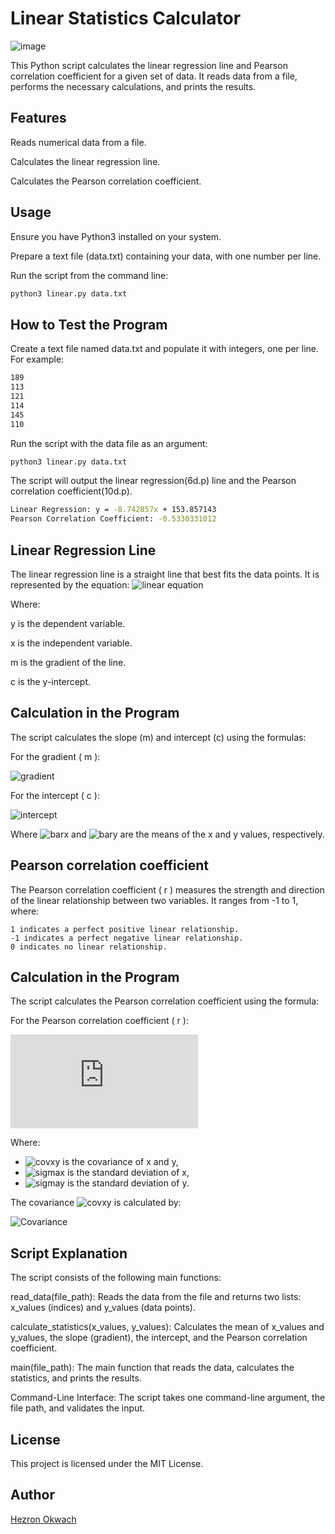 # Linear Statistics Calculator
![image](https://images.prismic.io/turing/652ebbb1fbd9a45bcec81804_Linear_regression_algorithm_11zon_8506fa7116.webp?auto=format,compress)

This Python script calculates the linear regression line and Pearson correlation coefficient for a given set of data. It reads data from a file, performs the necessary calculations, and prints the results.
## Features

Reads numerical data from a file.

Calculates the linear regression line.

Calculates the Pearson correlation coefficient.

## Usage
Ensure you have Python3 installed on your system.

Prepare a text file (data.txt) containing your data, with one number per line.

 Run the script from the command line:
```bash
python3 linear.py data.txt
```
## How to Test the Program
Create a text file named data.txt and populate it with integers, one per line. For example:

```bash
189
113
121
114
145
110
```
Run the script with the data file as an argument:
```bash
python3 linear.py data.txt
```
The script will output the linear regression(6d.p) line and the Pearson correlation coefficient(10d.p).
```bash
Linear Regression: y = -8.742857x + 153.857143
Pearson Correlation Coefficient: -0.5330331012
```

## Linear Regression Line

The linear regression line is a straight line that best fits the data points. It is represented by the equation:
![linear equation](https://latex.codecogs.com/svg.image?$$y=mx&plus;c$$)

Where:

y is the dependent variable.

x is the independent variable.

m is the gradient of the line.

c is the y-intercept.

## Calculation in the Program

The script calculates the slope (m) and intercept (c) using the formulas:

For the gradient \( m \):

![gradient](https://latex.codecogs.com/svg.image?$$m=%5Cfrac%7B%5Csum%7B(x_i-%5Cbar%7Bx%7D)(y_i-%5Cbar%7By%7D)%7D%7D%7B%5Csum%7B(x_i-%5Cbar%7Bx%7D)%5E2%7D%7D$$)

For the intercept \( c \):

![intercept](https://latex.codecogs.com/svg.image?$$c=%5Cbar%7By%7D-m%5Cbar%7Bx%7D$$)

Where ![barx](https://latex.codecogs.com/svg.image?$%5Cbar%7Bx%7D$) and ![bary](https://latex.codecogs.com/svg.image?$%5Cbar%7By%7D$) are the means of the x  and y values, respectively.

## Pearson correlation coefficient

The Pearson correlation coefficient  \( r \) measures the strength and direction of the linear relationship between two variables. It ranges from -1 to 1, where:

    1 indicates a perfect positive linear relationship.
    -1 indicates a perfect negative linear relationship.
    0 indicates no linear relationship.

## Calculation in the Program

The script calculates the Pearson correlation coefficient using the formula:

For the Pearson correlation coefficient \( r \):

![Pearson Correlation Coefficient](https://latex.codecogs.com/svg.latex?r%20%3D%20%5Cfrac%7B%5Ctext%7Bcov%7D%28x%2C%20y%29%7D%7B%5Csigma_x%20%5Csigma_y%7D)

Where:
- ![covxy](https://latex.codecogs.com/svg.image?$%5Ctext%7Bcov%7D(x,y)$) is the covariance of x and y,
- ![sigmax](https://latex.codecogs.com/svg.image?$%5Csigma_x$) is the standard deviation of x,
- ![sigmay](https://latex.codecogs.com/svg.image?$%5Csigma_y$) is the standard deviation of y.

The covariance ![covxy](https://latex.codecogs.com/svg.image?$%5Ctext%7Bcov%7D(x,y)$) is calculated by:

![Covariance](https://latex.codecogs.com/svg.image?$$%5Ctext%7Bcov%7D(x,y)=%5Cfrac%7B%5Csum%7B(x_i-%5Cbar%7Bx%7D)(y_i-%5Cbar%7By%7D)%7D%7D%7Bn-1%7D$$)

## Script Explanation

The script consists of the following main functions:

 read_data(file_path): Reads the data from the file and returns two lists: x_values (indices) and y_values (data points).

calculate_statistics(x_values, y_values): Calculates the mean of x_values and y_values, the slope (gradient), the intercept, and the Pearson correlation coefficient.

main(file_path): The main function that reads the data, calculates the statistics, and prints the results.

Command-Line Interface: The script takes one command-line argument, the file path, and validates the input.

## License

This project is licensed under the MIT License.

## Author
[Hezron Okwach](https://github.com/hezronokwach) 